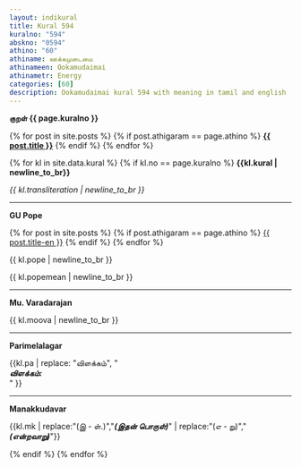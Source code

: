 ```yaml
---
layout: indikural
title: Kural 594
kuralno: "594"
abskno: "0594"
athino: "60"
athiname: ஊக்கமுடைமை
athinameen: Ookamudaimai
athinametr: Energy
categories: [60]
description: Ookamudaimai kural 594 with meaning in tamil and english 
---
```


**குறள் {{ page.kuralno }}**

{% for post in site.posts %}
{% if post.athigaram == page.athino  %}
**<a href="{{ post.url | prepend: site.baseurl }}">{{ post.title }}</a>**
{% endif %}
{% endfor %}

{% for kl in site.data.kural %}
{% if kl.no == page.kuralno %}
**{{kl.kural | newline_to_br}}**

*{{ kl.transliteration | newline_to_br }}*

<hr>

**GU Pope**

{% for post in site.posts %}
{% if post.athigaram == page.athino  %}
<a href="{{ post.url | prepend: site.baseurl }}">{{ post.title-en }}</a>
{% endif %}
{% endfor %}

{{ kl.pope | newline_to_br }}

{{ kl.popemean | newline_to_br }}

<hr>

**Mu. Varadarajan**

{{ kl.moova | newline_to_br }}

<hr>

**Parimelalagar**

{{kl.pa | replace: "விளக்கம்", "<br><strong><em>  விளக்கம்: </em></strong><br>" }}

<hr>

**Manakkudavar**

{{kl.mk | replace:"(இ - ள்.)","<strong><em>(இதன் பொருள்)</em></strong>" | replace:"(எ - று)","<br><strong><em>(என்றவாறு)</em></strong>"}}

{% endif %}
{% endfor %}
